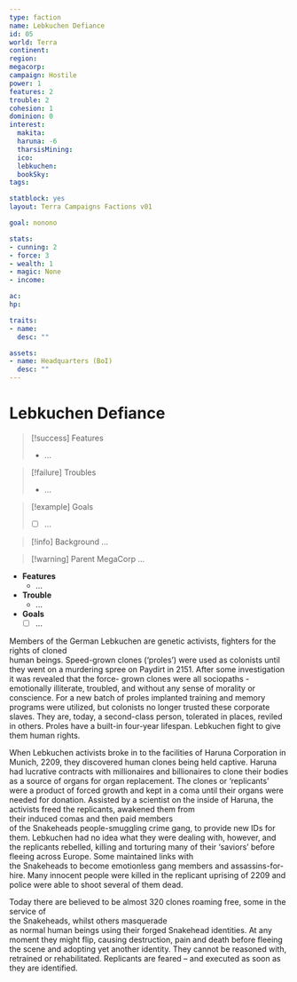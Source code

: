 ```yaml
---
type: faction
name: Lebkuchen Defiance
id: 05
world: Terra
continent: 
region:  
megacorp: 
campaign: Hostile
power: 1
features: 2
trouble: 2
cohesion: 1
dominion: 0
interest:
  makita: 
  haruna: -6
  tharsisMining:
  ico:
  lebkuchen:
  bookSky:
tags: 

statblock: yes
layout: Terra Campaigns Factions v01

goal: nonono

stats:
- cunning: 2
- force: 3
- wealth: 1
- magic: None
- income: 

ac: 
hp: 

traits:
- name: 
  desc: ""

assets:
- name: Headquarters (BoI)
  desc: ""
---
```


# Lebkuchen Defiance

> [!success] Features
> - ...

> [!failure] Troubles
> - ...

> [!example] Goals
> - [ ] ...

> [!info] Background
> ...

> [!warning] Parent MegaCorp
> ...



- **Features**
	- ...
- **Trouble**
	- ...
- **Goals**
	- [ ] ...

Members of the German Lebkuchen are genetic activists, fighters for the rights of cloned  
human beings. Speed-grown clones (‘proles’) were used as colonists until they went on a murdering spree on Paydirt in 2151. After some investigation it was revealed that the force- grown clones were all sociopaths - emotionally illiterate, troubled, and without any sense of morality or conscience. For a new batch of proles implanted training and memory programs were utilized, but colonists no longer trusted these corporate slaves. They are, today, a second-class person, tolerated in places, reviled in others. Proles have a built-in four-year lifespan. Lebkuchen fight to give them human rights.

When Lebkuchen activists broke in to the facilities of Haruna Corporation in Munich, 2209, they discovered human clones being held captive. Haruna had lucrative contracts with millionaires and billionaires to clone their bodies as a source of organs for organ replacement. The clones or ‘replicants’ were a product of forced growth and kept in a coma until their organs were needed for donation. Assisted by a scientist on the inside of Haruna, the activists freed the replicants, awakened them from  
their induced comas and then paid members  
of the Snakeheads people-smuggling crime gang, to provide new IDs for them. Lebkuchen had no idea what they were dealing with, however, and the replicants rebelled, killing and torturing many of their ‘saviors’ before fleeing across Europe. Some maintained links with  
the Snakeheads to become emotionless gang members and assassins-for-hire. Many innocent people were killed in the replicant uprising of 2209 and police were able to shoot several of them dead.

Today there are believed to be almost 320 clones roaming free, some in the service of  
the Snakeheads, whilst others masquerade  
as normal human beings using their forged Snakehead identities. At any moment they might flip, causing destruction, pain and death before fleeing the scene and adopting yet another identity. They cannot be reasoned with, retrained or rehabilitated. Replicants are feared – and executed as soon as they are identified.